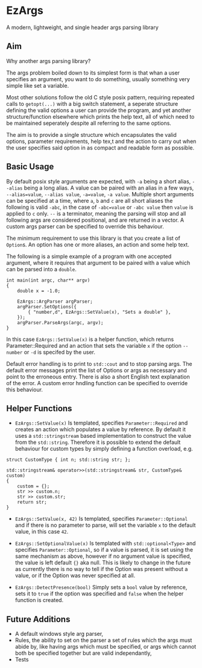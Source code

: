 # EzArgs
A modern, lightweight, and single header args parsing library

## Aim
Why another args parsing library?

The args problem boiled down to its simplest form is that whan a user specifies an argument, you want to do something, usually something very simple like set a variable.

Most other solutions follow the old C style posix pattern, requiring repeated calls to `getopt(...)` with a big switch statement, a seperate structure defining the valid options a user can provide the program, and yet another structure/function elsewhere which prints the help text, all of which need to be maintained seperately despite all referring to the same options.

The aim is to provide a single structure which encapsulates the valid options, parameter requirements, help tex,t and the action to carry out when the user specifies said option in as compact and readable form as possible.

## Basic Usage
By default posix style arguments are expected, with `-a` being a short alias, `--alias` being a long alias. A value can be paired with an alias in a few ways, `--alias=value`, `--alias value`, `-a=value`, `-a value`. Multiple short arguments can be specified at a time, where `a`, `b` and `c` are all short aliases the following is valid `-abc`, in the case of `-abc=value` or `-abc value` then `value` is applied to `c` only. `--` is a terminator, meaning the parsing will stop and all following args are considered positional, and are returned in a vector. A custom args parser can be specified to override this behaviour.

The minimum requirement to use this library is that you create a list of `Option`s. An option has one or more aliases, an action and some help text.

The following is a simple example of a program with one accepted argument, where it requires that argument to be paired with a value which can be parsed into a `double`.

    int main(int argc, char** argv)
    {
        double x = -1.0;
    
        EzArgs::ArgParser argParser;
        argParser.SetOptions({
            { "number,d", EzArgs::SetValue(x), "Sets a double" },
        });
        argParser.ParseArgs(argc, argv);
    }

In this case `EzArgs::SetValue(x)` is a helper function, which returns Parameter::Required and an action that sets the variable `x` if the option `--number` or `-d` is specifed by the user.

Default error handling is to print to `std::cout` and to stop parsing args. The default error messages print the list of Options or args as necessary and point to the erroneous entry. There is also a short English text explanation of the error. A custom error hndling function can be specified to override this behaviour.

## Helper Functions
 - `EzArgs::SetValue(x)` Is templated, specifies `Parameter::Required` and creates an action which populates a value by reference. By default it uses a `std::stringstream` based implementation to construct the value from the `std::string`. Therefore it is possible to extend the default behaviour for custom types by simply defining a function overload, e.g.

`struct CustomType {
    int n;
    std::string str;
};`
    
    std::stringstream& operator>>(std::stringstream& str, CustomType& custom)
    {
        custom = {};
        str >> custom.n;
        str >> custom.str;
        return str;
    }
 - `EzArgs::SetValue(x, 42)` Is templated, specifies `Parameter::Optional` and if there is no parameter to parse, will set the variable `x` to the default value, in this case `42`.
 - `EzArgs::SetOptionalValue(x)` Is templated with `std::optional<Type>` and specifies `Parameter::Optional`, so if a value is parsed, it is set using the same mechanism as above, however if no argument value is specified, the value is left default `{}` aka null. This is likely to change in the future as currently there is no way to tell if the Option was present without a value, or if the Option was never specified at all.
 
  - `EzArgs::DetectPresence(bool)` Simply sets a `bool` value by reference, sets it to `true` if the option was specified and `false` when the helper function is created.

## Future Additions
 - A default windows style arg parser,
 - Rules, the ability to set on the parser a set of rules which the args must abide by, like having args which must be specified, or args which cannot both be specified together but are valid independantly,
 - Tests
